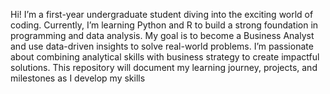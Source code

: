 Hi! I’m a first-year undergraduate student diving into the exciting world of coding. Currently, I’m learning Python and R to build a strong foundation in programming and data analysis. My goal is to become a Business Analyst and use data-driven insights to solve real-world problems. I’m passionate about combining analytical skills with business strategy to create impactful solutions. This repository will document my learning journey, projects, and milestones as I develop my skills
